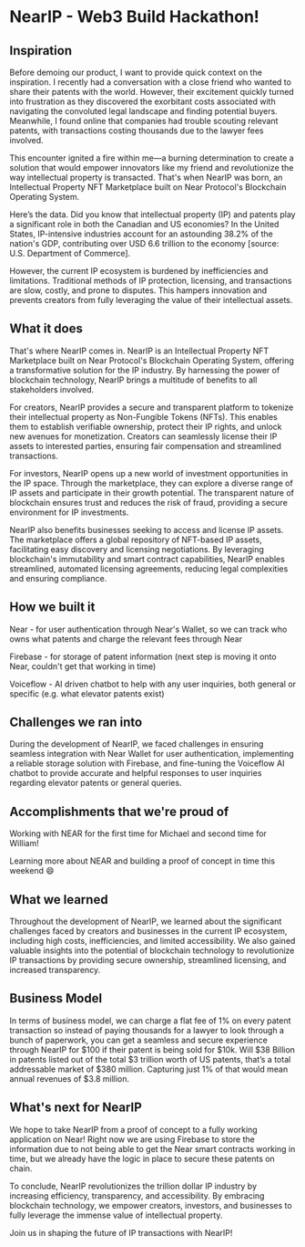 # NearIP - Web3 Build Hackathon!

## Inspiration

Before demoing our product, I want to provide quick context on the inspiration. I recently had a conversation with a close friend who wanted to share their patents with the world. However, their excitement quickly turned into frustration as they discovered the exorbitant costs associated with navigating the convoluted legal landscape and finding potential buyers. Meanwhile, I found online that companies had trouble scouting relevant patents, with transactions costing thousands due to the lawyer fees involved.

This encounter ignited a fire within me—a burning determination to create a solution that would empower innovators like my friend and revolutionize the way intellectual property is transacted. That's when NearIP was born, an Intellectual Property NFT Marketplace built on Near Protocol's Blockchain Operating System.

Here’s the data. Did you know that intellectual property (IP) and patents play a significant role in both the Canadian and US economies? In the United States, IP-intensive industries account for an astounding 38.2% of the nation's GDP, contributing over USD 6.6 trillion to the economy [source: U.S. Department of Commerce].

However, the current IP ecosystem is burdened by inefficiencies and limitations. Traditional methods of IP protection, licensing, and transactions are slow, costly, and prone to disputes. This hampers innovation and prevents creators from fully leveraging the value of their intellectual assets.

## What it does

That's where NearIP comes in. NearIP is an Intellectual Property NFT Marketplace built on Near Protocol's Blockchain Operating System, offering a transformative solution for the IP industry. By harnessing the power of blockchain technology, NearIP brings a multitude of benefits to all stakeholders involved.

For creators, NearIP provides a secure and transparent platform to tokenize their intellectual property as Non-Fungible Tokens (NFTs). This enables them to establish verifiable ownership, protect their IP rights, and unlock new avenues for monetization. Creators can seamlessly license their IP assets to interested parties, ensuring fair compensation and streamlined transactions.

For investors, NearIP opens up a new world of investment opportunities in the IP space. Through the marketplace, they can explore a diverse range of IP assets and participate in their growth potential. The transparent nature of blockchain ensures trust and reduces the risk of fraud, providing a secure environment for IP investments.

NearIP also benefits businesses seeking to access and license IP assets. The marketplace offers a global repository of NFT-based IP assets, facilitating easy discovery and licensing negotiations. By leveraging blockchain's immutability and smart contract capabilities, NearIP enables streamlined, automated licensing agreements, reducing legal complexities and ensuring compliance.

## How we built it

Near - for user authentication through Near's Wallet, so we can track who owns what patents and charge the relevant fees through Near

Firebase - for storage of patent information (next step is moving it onto Near, couldn't get that working in time)

Voiceflow - AI driven chatbot to help with any user inquiries, both general or specific (e.g. what elevator patents exist)

## Challenges we ran into

During the development of NearIP, we faced challenges in ensuring seamless integration with Near Wallet for user authentication, implementing a reliable storage solution with Firebase, and fine-tuning the Voiceflow AI chatbot to provide accurate and helpful responses to user inquiries regarding elevator patents or general queries.

## Accomplishments that we're proud of

Working with NEAR for the first time for Michael and second time for William! 

Learning more about NEAR and building a proof of concept in time this weekend 😄

## What we learned

Throughout the development of NearIP, we learned about the significant challenges faced by creators and businesses in the current IP ecosystem, including high costs, inefficiencies, and limited accessibility. We also gained valuable insights into the potential of blockchain technology to revolutionize IP transactions by providing secure ownership, streamlined licensing, and increased transparency.

## Business Model

In terms of business model, we can charge a flat fee of 1% on every patent transaction so instead of paying thousands for a lawyer to look through a bunch of paperwork, you can get a seamless and secure experience through NearIP for $100 if their patent is being sold for $10k. Will $38 Billion in patents listed out of the total $3 trillion worth of US patents, that’s a total addressable market of $380 million. Capturing just 1% of that would mean annual revenues of $3.8 million.

## What's next for NearIP

We hope to take NearIP from a proof of concept to a fully working application on Near! Right now we are using Firebase to store the information due to not being able to get the Near smart contracts working in time, but we already have the logic in place to secure these patents on chain.

To conclude, NearIP revolutionizes the trillion dollar IP industry by increasing efficiency, transparency, and accessibility. By embracing blockchain technology, we empower creators, investors, and businesses to fully leverage the immense value of intellectual property.

Join us in shaping the future of IP transactions with NearIP!

